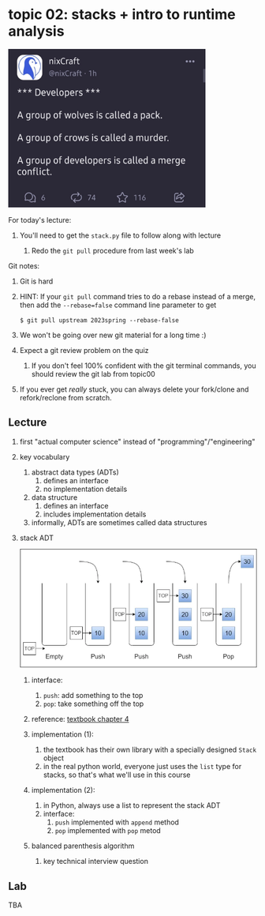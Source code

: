 # topic 02: stacks + intro to runtime analysis

<!--
<center>
<img width=60% src=tests2.jpg />
</center>
-->
<img src=merge-conflict.jpg width=400px />

For today's lecture:

1. You'll need to get the `stack.py` file to follow along with lecture

    1. Redo the `git pull` procedure from last week's lab

Git notes:

1. Git is hard

1. HINT: If your `git pull` command tries to do a rebase instead of a merge, then add the `--rebase=false` command line parameter to get
    ```
    $ git pull upstream 2023spring --rebase-false
    ```

1. We won't be going over new git material for a long time :)

1. Expect a git review problem on the quiz

    1. If you don't feel 100% confident with the git terminal commands, you should review the git lab from topic00

1. If you ever get *really* stuck, you can always delete your fork/clone and refork/reclone from scratch.

## Lecture

1. first "actual computer science" instead of "programming"/"engineering"

1. key vocabulary
    1. abstract data types (ADTs)
        1. defines an interface
        1. no implementation details
    1. data structure
        1. defines an interface
        1. includes implementation details
    1. informally, ADTs are sometimes called data structures

1. stack ADT

    <img src=stack.webp width=800px />

    1. interface:
        1. `push`: add something to the top
        1. `pop`: take something off the top

    1. reference: [textbook chapter 4](https://runestone.academy/runestone/books/published/pythonds/BasicDS/toctree.html)

    1. implementation (1):
        1. the textbook has their own library with a specially designed `Stack` object
        1. in the real python world, everyone just uses the `list` type for stacks,
           so that's what we'll use in this course

    1. implementation (2):
        1. in Python, always use a list to represent the stack ADT
        1. interface:
            1. `push` implemented with `append` method
            1. `pop` implemented with `pop` metod

    1. balanced parenthesis algorithm
        1. key technical interview question
## Lab

TBA

<!--
1. pytest library
    1. Install with the command:
       ```
       $ pip3 install pytest
       ```
    1. Run all tests in the file `tests/test_main.py` with:
       ```
       $ python3 -m pytest tests/test_main.py
       ```
    1. If you don't include a filename, pytest will test all the files.
       You should test your extra credit with the command
       ```
       $ python3 -m pytest
       ```
    1. If you use the `-x` flag, then pytest will stop after the first error.
       This is useful for development.
       If you want to skip a test case and stop after the second, use the argument `--maxfail 2`.
       The `-x` flag is a shortcut for `--maxfail 1`.

1. runtime analysis
    1. big O/Omega/Theta notation

**Pre-lecture work:**

1. print the `big-o.pdf` file 

1. There is no required lab for this week.
   Instead, you just focus on completing the homework assignment (which is worth 12 points this week).

1. (optional)
   Some of my former students at UCR put together two games for testing your git skills.
   The games have you executing git commands to advance to the next level.
   The links are:

   1. https://github.com/git-game/git-game
   1. https://github.com/git-game/git-game-v2

   You can earn +1 point of extra credit for each game that you complete.
   To claim the extra credit, send me an email telling me how the game ends.
   -->
